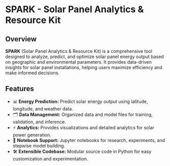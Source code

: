 # SPARK - Solar Panel Analytics & Resource Kit

## Overview

**SPARK** (Solar Panel Analytics & Resource Kit) is a comprehensive tool designed to analyze, predict, and optimize solar panel energy output based on geographic and environmental parameters. It provides data-driven insights for solar panel installations, helping users maximize efficiency and make informed decisions.

## Features

- 📊 **Energy Prediction:** Predict solar energy output using latitude, longitude, and weather data.
- 🗂️ **Data Management:** Organized data and model files for training, validation, and inference.
- ⚡ **Analytics:** Provides visualizations and detailed analytics for solar power generation.
- 📁 **Notebook Support:** Jupyter notebooks for research, experiments, and stepwise model building.
- 🛠️ **Extensible Codebase:** Modular source code in Python for easy customization and experimentation.

